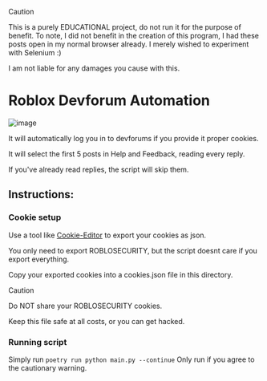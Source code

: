 > [!CAUTION]
> This is a purely EDUCATIONAL project, do not run it for the purpose of benefit.
> To note, I did not benefit in the creation of this program, I had these posts open in my normal browser already. I merely wished to experiment with Selenium :)
>
> I am not liable for any damages you cause with this.

# Roblox Devforum Automation
![image](https://gist.github.com/user-attachments/assets/a96c167a-e88a-43e6-a651-df6d527be667)

It will automatically log you in to devforums if you provide it proper cookies.

It will select the first 5 posts in Help and Feedback, reading every reply.

If you've already read replies, the script will skip them.

## Instructions:
### Cookie setup
Use a tool like [Cookie-Editor](https://cookie-editor.com/) to export your cookies as json.

You only need to export ROBLOSECURITY, but the script doesnt care if you export everything.

Copy your exported cookies into a cookies.json file in this directory.

> [!CAUTION]
> Do NOT share your ROBLOSECURITY cookies.
>
> Keep this file safe at all costs, or you can get hacked.

### Running script
Simply run `poetry run python main.py --continue`
Only run if you agree to the cautionary warning.
